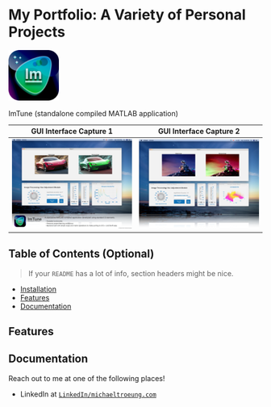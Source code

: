 # My Portfolio: A Variety of Personal Projects




<img src="Images/ImTuneIcon.png" width = "100">

ImTune (standalone compiled MATLAB application)



| GUI Interface Capture 1 | GUI Interface Capture 2 |
| :---: |:---:|
| <img src="Images/ImTune_1.png" width = "400"> |  <img src="Images/ImTune_2.png" width = "400"> | 


## Table of Contents (Optional)

> If your `README` has a lot of info, section headers might be nice.

- [Installation](#installation)
- [Features](#features)
- [Documentation](#documentation)


## Features
## Documentation



Reach out to me at one of the following places!

- LinkedIn at <a href="https://www.linkedin.com/in/michaeltroeung/" target="_blank">`LinkedIn/michaeltroeung.com`</a>

